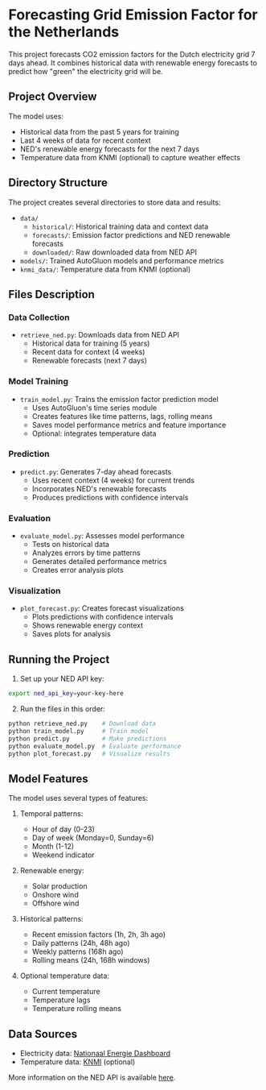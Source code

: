 # Forecasting Grid Emission Factor for the Netherlands

This project forecasts CO2 emission factors for the Dutch electricity grid 7 days ahead. It combines historical data with renewable energy forecasts to predict how "green" the electricity grid will be.

## Project Overview

The model uses:
- Historical data from the past 5 years for training
- Last 4 weeks of data for recent context
- NED's renewable energy forecasts for the next 7 days
- Temperature data from KNMI (optional) to capture weather effects

## Directory Structure

The project creates several directories to store data and results:
- `data/`
  - `historical/`: Historical training data and context data
  - `forecasts/`: Emission factor predictions and NED renewable forecasts
  - `downloaded/`: Raw downloaded data from NED API
- `models/`: Trained AutoGluon models and performance metrics
- `knmi_data/`: Temperature data from KNMI (optional)

## Files Description

### Data Collection
- `retrieve_ned.py`: Downloads data from NED API
  - Historical data for training (5 years)
  - Recent data for context (4 weeks)
  - Renewable forecasts (next 7 days)

### Model Training
- `train_model.py`: Trains the emission factor prediction model
  - Uses AutoGluon's time series module
  - Creates features like time patterns, lags, rolling means
  - Saves model performance metrics and feature importance
  - Optional: integrates temperature data

### Prediction
- `predict.py`: Generates 7-day ahead forecasts
  - Uses recent context (4 weeks) for current trends
  - Incorporates NED's renewable forecasts
  - Produces predictions with confidence intervals

### Evaluation
- `evaluate_model.py`: Assesses model performance
  - Tests on historical data
  - Analyzes errors by time patterns
  - Generates detailed performance metrics
  - Creates error analysis plots

### Visualization
- `plot_forecast.py`: Creates forecast visualizations
  - Plots predictions with confidence intervals
  - Shows renewable energy context
  - Saves plots for analysis

## Running the Project

1. Set up your NED API key:
```sh
export ned_api_key=your-key-here
```

2. Run the files in this order:
```sh
python retrieve_ned.py    # Download data
python train_model.py     # Train model
python predict.py         # Make predictions
python evaluate_model.py  # Evaluate performance
python plot_forecast.py   # Visualize results
```

## Model Features

The model uses several types of features:
1. Temporal patterns:
   - Hour of day (0-23)
   - Day of week (Monday=0, Sunday=6)
   - Month (1-12)
   - Weekend indicator

2. Renewable energy:
   - Solar production
   - Onshore wind
   - Offshore wind

3. Historical patterns:
   - Recent emission factors (1h, 2h, 3h ago)
   - Daily patterns (24h, 48h ago)
   - Weekly patterns (168h ago)
   - Rolling means (24h, 168h windows)

4. Optional temperature data:
   - Current temperature
   - Temperature lags
   - Temperature rolling means

## Data Sources

- Electricity data: [Nationaal Energie Dashboard](https://ned.nl/)
- Temperature data: [KNMI](https://www.knmi.nl/) (optional)

More information on the NED API is available [here](https://ned.nl/nl/api).
